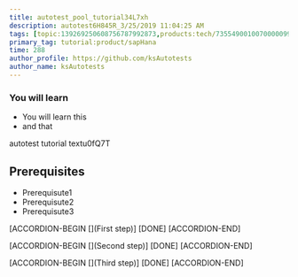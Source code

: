 ```yaml
---
title: autotest_pool_tutorial34L7xh
description: autotest6H845R_3/25/2019 11:04:25 AM
tags: [topic:139269250608756787992873,products:tech/73554900100700000996,tutorial:experience/advanced]
primary_tag: tutorial:product/sapHana
time: 288
author_profile: https://github.com/ksAutotests
author_name: ksAutotests
---
```

### You will learn
- You will learn this
- and that

autotest tutorial textu0fQ7T

## Prerequisites
- Prerequisute1
- Prerequisute2
- Prerequisute3

[ACCORDION-BEGIN [](First step)]
[DONE]
[ACCORDION-END]

[ACCORDION-BEGIN [](Second step)]
[DONE]
[ACCORDION-END]

[ACCORDION-BEGIN [](Third step)]
[DONE]
[ACCORDION-END]

